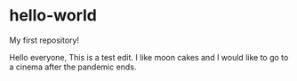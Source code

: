 # hello-world
My first repository! 

Hello everyone, 
This is a test edit.
I like moon cakes and I would like to go to a cinema after the pandemic ends.
